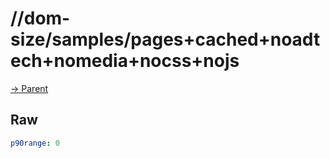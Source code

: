 
# //dom-size/samples/pages+cached+noadtech+nomedia+nocss+nojs

[→ Parent](../..)


## Raw


```yaml
p90range: 0

```

